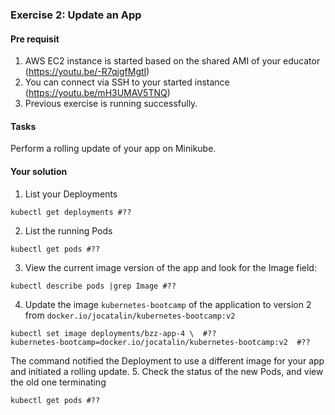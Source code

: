 ### Exercise 2: Update an App
####  Pre requisit
1. AWS EC2 instance is started based on the shared AMI of your educator (https://youtu.be/-R7qjgfMgtI)  
2. You can connect via SSH to your started instance (https://youtu.be/mH3UMAV5TNQ)
3. Previous exercise is running successfully.
#### Tasks
Perform a rolling update of your app on Minikube.
#### Your solution
1. List your Deployments
```
kubectl get deployments #??
```
2. List the running Pods
```
kubectl get pods #??
```
3. View the current image version of the app and look for the Image field:
```
kubectl describe pods |grep Image #??
```
4. Update the image ```kubernetes-bootcamp``` of the application to version 2
from ```docker.io/jocatalin/kubernetes-bootcamp:v2```
```
kubectl set image deployments/bzz-app-4 \  #??
kubernetes-bootcamp=docker.io/jocatalin/kubernetes-bootcamp:v2  #??
```
The command notified the Deployment to use a different image for your app and 
initiated a rolling update. 
5. Check the status of the new Pods, and view the old one terminating
```
kubectl get pods #??
```